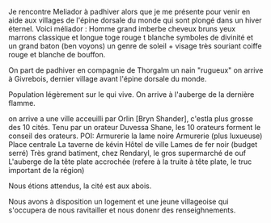 
Je rencontre Meliador à padhiver alors que je me présente pour venir en aide aux villages de l'épine dorsale du monde qui sont plongé dans un hiver éternel.
Voici méliador :
Homme grand imberbe
cheveux bruns yeux marrons classique et longue toge rouge t blanche
symboles de divinité et un grand baton (ben voyons) un genre de soleil + visage très souriant
coiffe rouge et blanche de bouffon.


On part de padhiver en compagnie de Thorgalm un nain "rugueux"
on arrive à Givrebois, dernier village avant l'épine dorsale du monde.

Population légèrement sur le qui vive.
On arrive à l'auberge de la dernière flamme.



on arrive a une ville
acceuilli par Orlin
[Bryn Shander], c'estla plus grosse des 10 cités. Tenu par un orateur Duvessa Shane, les 10 orateurs forment le conseil des orateurs.
POI:
Armurerie la lame noire
Armurerie (plus luxueuse)
Place centrale
La taverne de kévin
Hôtel de ville
Lames de fer noir (budget serré)
Très grand batiment, chez Rendaryl, le gros supermarché de ouf
L'auberge de la tête plate accrochée (refere à la truite à tête plate, le truc important de la région)


Nous étions attendus, la cité est aux abois.

Nous avons à disposition un logement et une jeune villageoise qui s'occupera de nous ravitailler et nous donenr des renseighnements.